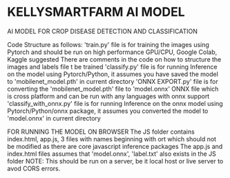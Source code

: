 # KELLYSMARTFARM AI MODEL
AI MODEL FOR CROP DISEASE DETECTION AND CLASSIFICATION

Code Structure as follows:
'train.py' file is for training the images using Pytorch and should be run on high performance GPU/CPU, Google Colab, Kaggle suggested 
There are comments in the code on how to structure the images and labels file t be trained
'classify.py' file is for running Inference on the model using Pytorch/Python, it assumes you have saved the model to 'mobilenet_model.pth' in current directory
'ONNX EXPORT.py' file is for converting the 'mobilenet_model.pth' file to 'model.onnx' ONNX file which is cross platform and can be run with any languages with onnx support
'classify_with_onnx.py' file is for running Inference on the onnx model using Pytorch/Python/onnx package, it assumes you converted the model to 'model.onnx' in current directory


FOR RUNNING THE MODEL ON BROWSER
The JS folder contains index.html, app.js, 3 files with names beginning with ort which should not be modified as there are core javascript inference packages 
The app.js and index.html files assumes that 'model.onnx', 'label.txt' also exists in the JS folder 
NOTE: This should be run on a server, be it local host or live server to avod CORS errors.
